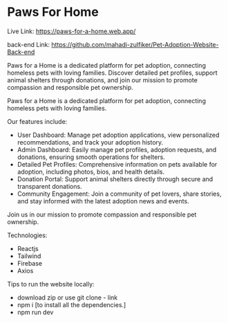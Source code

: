 # Paws For Home

Live Link: https://paws-for-a-home.web.app/

back-end Link: https://github.com/mahadi-zulfiker/Pet-Adoption-Website-Back-end

Paws for a Home is a dedicated platform for pet adoption, connecting homeless pets with loving families. Discover detailed pet profiles, support animal shelters through donations, and join our mission to promote compassion and responsible pet ownership.

Paws for a Home is a dedicated platform for pet adoption, connecting homeless pets with loving families.

Our features include:

- User Dashboard: Manage pet adoption applications, view personalized recommendations, and track your adoption history.
- Admin Dashboard: Easily manage pet profiles, adoption requests, and donations, ensuring smooth operations for shelters.
- Detailed Pet Profiles: Comprehensive information on pets available for adoption, including photos, bios, and health details.
- Donation Portal: Support animal shelters directly through secure and transparent donations.
- Community Engagement: Join a community of pet lovers, share stories, and stay informed with the latest adoption news and events.

Join us in our mission to promote compassion and responsible pet ownership.

Technologies:
- Reactjs
- Tailwind
- Firebase
- Axios

Tips to run the website locally:

- download zip or use git clone - link
- npm i [to install all the dependencies.]
- npm run dev
